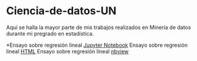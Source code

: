 # Ciencia-de-datos-UN
Aquí se halla la mayor parte de mis trabajos realizados en Minería de datos durante mi pregrado en estadística. 

*Ensayo sobre regresión lineal [Jupyter Notebook](https://github.com/Jefferson443/Ciencia-de-datos-UN/blob/main/Ensayo%20-%20Regresi%C3%B3n%20Lineal.ipynb)
Ensayo sobre regresión lineal [HTML](https://github.com/Jefferson443/Ciencia-de-datos-UN/blob/main/Ensayo%20-%20Regresi%C3%B3n%20Lineal.ipynb)
Ensayo sobre regresión lineal [nbview](https://github.com/Jefferson443/Ciencia-de-datos-UN/blob/main/Ensayo%20-%20Regresi%C3%B3n%20Lineal.ipynb)
